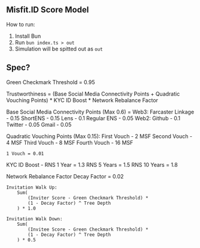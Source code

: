 ## Misfit.ID Score Model

How to run:

1. Install Bun 
2. Run `bun index.ts > out`
3. Simulation will be spitted out as `out`

## Spec?

Green Checkmark Threshold = 0.95

Trustworthiness = 
    (Base Social Media Connectivity Points + Quadratic Vouching Points) * 
    KYC ID Boost *
    Network Rebalance Factor

Base Social Media Connectivity Points (Max 0.6) = 
    Web3:
        Farcaster Linkage - 0.15
        ShortENS - 0.15
        Lens - 0.1
        Regular ENS - 0.05
    Web2:
        Github - 0.1
        Twitter - 0.05
        Gmail - 0.05

Quadratic Vouching Points (Max 0.15):
    First Vouch - 2 MSF
    Second Vouch - 4 MSF
    Third Vouch - 8 MSF
    Fourth Vouch - 16 MSF

    1 Vouch = 0.01 

KYC ID Boost - 
    RNS 1 Year = 1.3
    RNS 5 Years = 1.5
    RNS 10 Years = 1.8

Network Rebalance Factor
    Decay Factor = 0.02

    Invitation Walk Up: 
        Sum(
            (Inviter Score - Green Checkmark Threshold) * 
            (1 - Decay Factor) ^ Tree Depth
        ) * 1.0

    Invitation Walk Down:
        Sum(
            (Invitee Score - Green Checkmark Threshold) * 
            (1 - Decay Factor) ^ Tree Depth
        ) * 0.5
